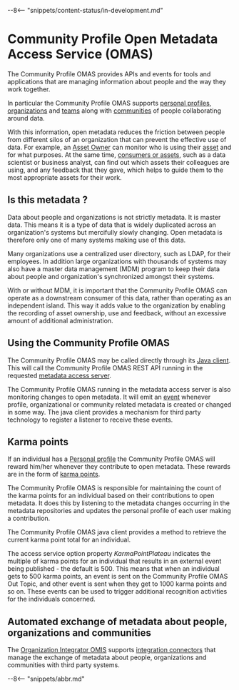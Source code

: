 <!-- SPDX-License-Identifier: CC-BY-4.0 -->
<!-- Copyright Contributors to the Egeria project. -->

--8<-- "snippets/content-status/in-development.md"

# Community Profile Open Metadata Access Service (OMAS)

The Community Profile OMAS provides APIs and events for tools and applications that are managing information about people and the way they work together.

In particular the Community Profile OMAS supports [personal profiles](./concepts/personal-profile), [organizations](./concepts/organization) and [teams](./concepts/organizations/#teams) along with  [communities](./concepts/community) of people collaborating around data.

With this information, open metadata reduces the friction between people from different silos of an organization that can prevent the effective use of data. For example, an [Asset Owner](./concepts/person-role/#asset-owner) can monitor who is using their [asset](./concepts/asset) and for what purposes.   At the same time, [consumers or assets](./concepts/person-role/#asset-consumer), such as a data scientist or business analyst, can find out which assets their colleagues are using, and any feedback that they gave, which helps to guide them to the most appropriate assets for their work.

## Is this metadata ?

Data about people and organizations is not strictly metadata.  It is master data.  This means it is a type of data that is widely duplicated across an organization's systems but mercifully slowly changing.  Open metadata is therefore only one of many systems making use of this data.

Many organizations use a centralized user directory, such as LDAP, for their employees. In addition large organizations with thousands of systems may also have a master data management (MDM) program to keep their data about people and organization's synchronized amongst their systems.

With or without MDM, it is important that the Community Profile OMAS can operate as a downstream consumer of this data, rather than operating as an independent island. This way it adds value to the organization by enabling the recording of asset ownership, use and feedback, without an excessive amount of additional administration.

## Using the Community Profile OMAS

The Community Profile OMAS may be called directly through its [Java client](./guides/developer/java-clients/community-profile).  This will call the Community Profile OMAS REST API running in the requested [metadata access server](./concepts/metadata-access-server).

The Community Profile OMAS running in the metadata access server is also monitoring changes to open metadata. It will emit an [event](./concepts/out-topic) whenever profile, organizational or community related metadata is created or changed in some way.  The java client provides a mechanism for third party technology to register a listener to receive these events.


## Karma points 

If an individual has a
[Personal profile](./concepts/personal-profile)
the Community Profile OMAS will reward him/her whenever
they contribute to open metadata.
These rewards are in the form of
[karma points](./concepts/karma-point).

The Community Profile OMAS is responsible for maintaining the count of the karma points for an individual based on their contributions to open metadata.  It does this by listening to the metadata changes occurring in the metadata repositories and updates the personal profile of each user making a contribution.

The Community Profile OMAS java client provides a method to retrieve the current karma point total for an individual.

The access service option property *KarmaPointPlateau* indicates the multiple of karma points for an individual that results in an external event being published - the default is 500.  This means that when an individual gets to 500 karma points, an event is sent on the Community Profile OMAS Out Topic, and other event is sent when they get to 1000 karma points and so on. These events can be used to trigger additional recognition activities for the individuals concerned.

## Automated exchange of metadata about people, organizations and communities

The [Organization Integrator OMIS](./services/omis/organization-integrator/overview) supports [integration connectors](./concepts/integration-connector) that manage the exchange of metadata about people, organizations and communities with third party systems.




--8<-- "snippets/abbr.md"
